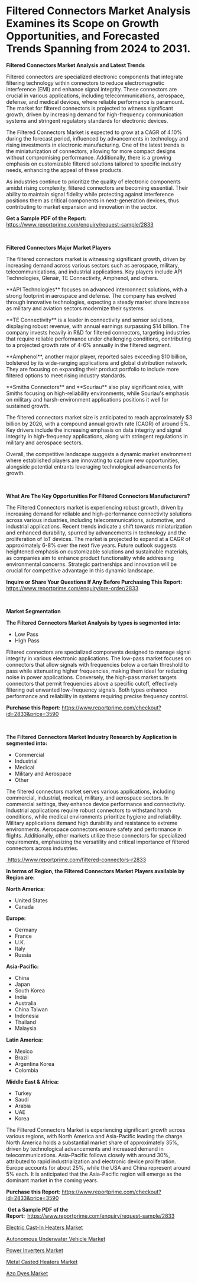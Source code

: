 <p><h1>Filtered Connectors Market Analysis Examines its Scope on Growth Opportunities, and Forecasted Trends Spanning from 2024 to 2031.</h1></p><p><strong>Filtered Connectors Market Analysis and Latest Trends</strong></p>
<p><p>Filtered connectors are specialized electronic components that integrate filtering technology within connectors to reduce electromagnetic interference (EMI) and enhance signal integrity. These connectors are crucial in various applications, including telecommunications, aerospace, defense, and medical devices, where reliable performance is paramount. The market for filtered connectors is projected to witness significant growth, driven by increasing demand for high-frequency communication systems and stringent regulatory standards for electronic devices.</p><p>The Filtered Connectors Market is expected to grow at a CAGR of 4.10% during the forecast period, influenced by advancements in technology and rising investments in electronic manufacturing. One of the latest trends is the miniaturization of connectors, allowing for more compact designs without compromising performance. Additionally, there is a growing emphasis on customizable filtered solutions tailored to specific industry needs, enhancing the appeal of these products.</p><p>As industries continue to prioritize the quality of electronic components amidst rising complexity, filtered connectors are becoming essential. Their ability to maintain signal fidelity while protecting against interference positions them as critical components in next-generation devices, thus contributing to market expansion and innovation in the sector.</p></p>
<p><strong>Get a Sample PDF of the Report:&nbsp;</strong> <a href="https://www.reportprime.com/enquiry/request-sample/2833">https://www.reportprime.com/enquiry/request-sample/2833</a></p>
<p>&nbsp;</p>
<p><strong>Filtered Connectors Major Market Players</strong></p>
<p><p>The filtered connectors market is witnessing significant growth, driven by increasing demand across various sectors such as aerospace, military, telecommunications, and industrial applications. Key players include API Technologies, Glenair, TE Connectivity, Amphenol, and others.</p><p>**API Technologies** focuses on advanced interconnect solutions, with a strong footprint in aerospace and defense. The company has evolved through innovative technologies, expecting a steady market share increase as military and aviation sectors modernize their systems. </p><p>**TE Connectivity** is a leader in connectivity and sensor solutions, displaying robust revenue, with annual earnings surpassing $14 billion. The company invests heavily in R&D for filtered connectors, targeting industries that require reliable performance under challenging conditions, contributing to a projected growth rate of 4-6% annually in the filtered segment.</p><p>**Amphenol**, another major player, reported sales exceeding $10 billion, bolstered by its wide-ranging applications and global distribution network. They are focusing on expanding their product portfolio to include more filtered options to meet rising industry standards.</p><p>**Smiths Connectors** and **Souriau** also play significant roles, with Smiths focusing on high-reliability environments, while Souriau's emphasis on military and harsh-environment applications positions it well for sustained growth.</p><p>The filtered connectors market size is anticipated to reach approximately $3 billion by 2026, with a compound annual growth rate (CAGR) of around 5%. Key drivers include the increasing emphasis on data integrity and signal integrity in high-frequency applications, along with stringent regulations in military and aerospace sectors.</p><p>Overall, the competitive landscape suggests a dynamic market environment where established players are innovating to capture new opportunities, alongside potential entrants leveraging technological advancements for growth.</p></p>
<p>&nbsp;</p>
<p><strong>What Are The Key Opportunities For Filtered Connectors Manufacturers?</strong></p>
<p><p>The Filtered Connectors market is experiencing robust growth, driven by increasing demand for reliable and high-performance connectivity solutions across various industries, including telecommunications, automotive, and industrial applications. Recent trends indicate a shift towards miniaturization and enhanced durability, spurred by advancements in technology and the proliferation of IoT devices. The market is projected to expand at a CAGR of approximately 6-8% over the next five years. Future outlook suggests heightened emphasis on customizable solutions and sustainable materials, as companies aim to enhance product functionality while addressing environmental concerns. Strategic partnerships and innovation will be crucial for competitive advantage in this dynamic landscape.</p></p>
<p><strong>Inquire or Share Your Questions If Any Before Purchasing This Report:</strong> <a href="https://www.reportprime.com/enquiry/pre-order/2833">https://www.reportprime.com/enquiry/pre-order/2833</a></p>
<p>&nbsp;</p>
<p><strong>Market Segmentation</strong></p>
<p><strong>The Filtered Connectors Market Analysis by types is segmented into:</strong></p>
<p><ul><li>Low Pass</li><li>High Pass</li></ul></p>
<p><p>Filtered connectors are specialized components designed to manage signal integrity in various electronic applications. The low-pass market focuses on connectors that allow signals with frequencies below a certain threshold to pass while attenuating higher frequencies, making them ideal for reducing noise in power applications. Conversely, the high-pass market targets connectors that permit frequencies above a specific cutoff, effectively filtering out unwanted low-frequency signals. Both types enhance performance and reliability in systems requiring precise frequency control.</p></p>
<p><strong>Purchase this Report:&nbsp;</strong><a href="https://www.reportprime.com/checkout?id=2833&price=3590">https://www.reportprime.com/checkout?id=2833&price=3590</a></p>
<p>&nbsp;</p>
<p><strong>The Filtered Connectors Market Industry Research by Application is segmented into:</strong></p>
<p><ul><li>Commercial</li><li>Industrial</li><li>Medical</li><li>Military and Aerospace</li><li>Other</li></ul></p>
<p><p>The filtered connectors market serves various applications, including commercial, industrial, medical, military, and aerospace sectors. In commercial settings, they enhance device performance and connectivity. Industrial applications require robust connectors to withstand harsh conditions, while medical environments prioritize hygiene and reliability. Military applications demand high durability and resistance to extreme environments. Aerospace connectors ensure safety and performance in flights. Additionally, other markets utilize these connectors for specialized requirements, emphasizing the versatility and critical importance of filtered connectors across industries.</p></p>
<p><a href="https://www.reportprime.com/filtered-connectors-r2833">&nbsp;https://www.reportprime.com/filtered-connectors-r2833</a></p>
<p><strong>In terms of Region, the Filtered Connectors Market Players available by Region are:</strong></p>
<p>
    <p> <strong> North America: </strong>
        <ul>
            <li>United States</li>
            <li>Canada</li>
        </ul>
        </p> 
    <p> <strong> Europe: </strong>
        <ul>
            <li>Germany</li>
            <li>France</li>
            <li>U.K.</li>
            <li>Italy</li>
            <li>Russia</li>
        </ul>
        </p> 
    <p> <strong> Asia-Pacific: </strong>
        <ul>
            <li>China</li>
            <li>Japan</li>
            <li>South Korea</li>
            <li>India</li>
            <li>Australia</li>
            <li>China Taiwan</li>
            <li>Indonesia</li>
            <li>Thailand</li>
            <li>Malaysia</li>
        </ul>
        </p> 
    <p> <strong> Latin America: </strong>
        <ul>
            <li>Mexico</li>
            <li>Brazil</li>
            <li>Argentina Korea</li>
            <li>Colombia</li>
        </ul>
        </p> 
    <p> <strong> Middle East & Africa: </strong>
        <ul>
            <li>Turkey</li>
            <li>Saudi</li>
            <li>Arabia</li>
            <li>UAE</li>
            <li>Korea</li>
        </ul>
    </p>
    </p>
<p><p>The Filtered Connectors Market is experiencing significant growth across various regions, with North America and Asia-Pacific leading the charge. North America holds a substantial market share of approximately 35%, driven by technological advancements and increased demand in telecommunications. Asia-Pacific follows closely with around 30%, attributed to rapid industrialization and electronic device proliferation. Europe accounts for about 25%, while the USA and China represent around 5% each. It is anticipated that the Asia-Pacific region will emerge as the dominant market in the coming years.</p></p>
<p><strong>Purchase this Report: </strong><a href="https://www.reportprime.com/checkout?id=2833&price=3590">https://www.reportprime.com/checkout?id=2833&price=3590</a></p>
<p>&nbsp;<strong>Get a Sample PDF of the Report:&nbsp;&nbsp;</strong><a href="https://www.reportprime.com/enquiry/request-sample/2833">https://www.reportprime.com/enquiry/request-sample/2833</a></p>
<p><strong></strong></p>
<p><p><a href="https://issuu.com/reportprime-2/docs/electric-cast-in-heaters-market-siz_1e55f406fc7609">Electric Cast-In Heaters Market</a></p><p><a href="https://www.linkedin.com/pulse/autonomous-underwater-vehicle-market-analysis-report-global-oenhe?trackingId=BlkM%2FCvDQwqbjxUuTodBgg%3D%3D">Autonomous Underwater Vehicle Market</a></p><p><a href="https://github.com/RichRobinson5/Market-Research-Report-List-6/blob/main/power-inverters-market.md">Power Inverters Market</a></p><p><a href="https://issuu.com/reportprime-2/docs/metal-casted-heaters-market-size-20_47d6da631e0c1b">Metal Casted Heaters Market</a></p><p><a href="https://www.linkedin.com/pulse/market-forecasting-change-global-azo-dyes-dynamics-future-fk0uc?trackingId=k5nb1orBRSa1JnNW%2F2AJyQ%3D%3D">Azo Dyes Market</a></p></p>